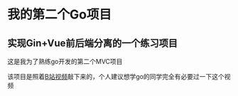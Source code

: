 # 我的第二个Go项目

## 实现Gin+Vue前后端分离的一个练习项目
这是我为了熟练go开发的第二个MVC项目

该项目是照着[B站视频](https://www.bilibili.com/video/BV1CE411H7bQ?p=1)敲下来的，个人建议想学go的同学完全有必要过一下这个视频